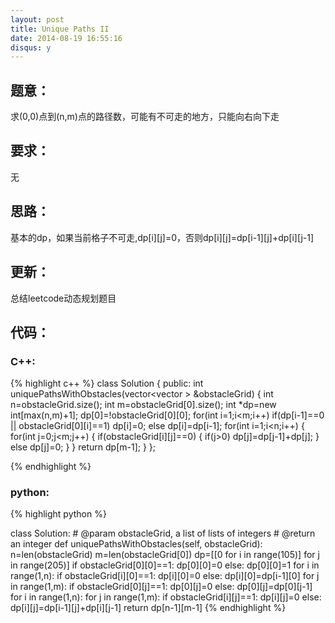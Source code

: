 ```yaml
---
layout: post
title: Unique Paths II
date: 2014-08-19 16:55:16
disqus: y
---
```


## 题意：
求(0,0)点到(n,m)点的路径数，可能有不可走的地方，只能向右向下走

## 要求：
无

## 思路：
基本的dp，如果当前格子不可走,dp[i][j]=0，否则dp[i][j]=dp[i-1][j]+dp[i][j-1]

## 更新：
总结leetcode动态规划题目

## 代码：

### C++:

{% highlight c++ %}
class Solution {
public:
    int uniquePathsWithObstacles(vector<vector<int> > &obstacleGrid) {
        int n=obstacleGrid.size();
        int m=obstacleGrid[0].size();
        int *dp=new int[max(n,m)+1];
        dp[0]=!obstacleGrid[0][0];
        for(int i=1;i<m;i++)
            if(dp[i-1]==0 || obstacleGrid[0][i]==1)
                dp[i]=0;
            else
                dp[i]=dp[i-1];
        for(int i=1;i<n;i++)
        {
            for(int j=0;j<m;j++)
            {
                if(obstacleGrid[i][j]==0)
                {
                    if(j>0)
                        dp[j]=dp[j-1]+dp[j];
                }
                else
                    dp[j]=0;
            }
        }
        return dp[m-1];
    }
};


 {% endhighlight %}
### python:

{% highlight python %}

class Solution:
    # @param obstacleGrid, a list of lists of integers
    # @return an integer
    def uniquePathsWithObstacles(self, obstacleGrid):
        n=len(obstacleGrid)
        m=len(obstacleGrid[0])
        dp=[[0 for i in range(105)] for j in range(205)]
        if obstacleGrid[0][0]==1:
            dp[0][0]=0
        else:
            dp[0][0]=1
        for i in range(1,n):
            if obstacleGrid[i][0]==1:
                dp[i][0]=0
            else:
                dp[i][0]=dp[i-1][0]
        for j in range(1,m):
            if obstacleGrid[0][j]==1:
                dp[0][j]=0
            else:
                dp[0][j]=dp[0][j-1]
        for i in range(1,n):
            for j in range(1,m):
                if obstacleGrid[i][j]==1:
                    dp[i][j]=0
                else:
                    dp[i][j]=dp[i-1][j]+dp[i][j-1]
        return dp[n-1][m-1]
 {% endhighlight %}
